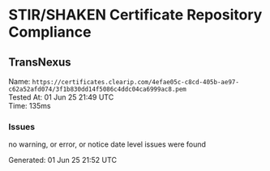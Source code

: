 # STIR/SHAKEN Certificate Repository Compliance

## TransNexus

Name: `https://certificates.clearip.com/4efae05c-c8cd-405b-ae97-c62a52afd074/3f1b830dd14f5086c4ddc04ca6999ac8.pem`\
Tested At: 01 Jun 25 21:49 UTC\
Time: 135ms

### Issues

no warning, or error, or notice date level issues were found

Generated: 01 Jun 25 21:52 UTC